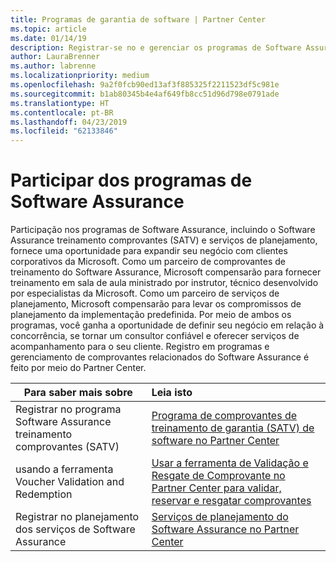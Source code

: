 ```yaml
---
title: Programas de garantia de software | Partner Center
ms.topic: article
ms.date: 01/14/19
description: Registrar-se no e gerenciar os programas de Software Assurance no Partner Center
author: LauraBrenner
ms.author: labrenne
ms.localizationpriority: medium
ms.openlocfilehash: 9a2f0fcb90ed13af3f885325f2211523df5c981e
ms.sourcegitcommit: b1ab80345b4e4af649fb8cc51d96d798e0791ade
ms.translationtype: HT
ms.contentlocale: pt-BR
ms.lasthandoff: 04/23/2019
ms.locfileid: "62133846"
---
```

# <a name="participate-in-software-assurance-programs"></a>Participar dos programas de Software Assurance

Participação nos programas de Software Assurance, incluindo o Software Assurance treinamento comprovantes (SATV) e serviços de planejamento, fornece uma oportunidade para expandir seu negócio com clientes corporativos da Microsoft. Como um parceiro de comprovantes de treinamento do Software Assurance, Microsoft compensarão para fornecer treinamento em sala de aula ministrado por instrutor, técnico desenvolvido por especialistas da Microsoft. Como um parceiro de serviços de planejamento, Microsoft compensarão para levar os compromissos de planejamento da implementação predefinida. Por meio de ambos os programas, você ganha a oportunidade de definir seu negócio em relação à concorrência, se tornar um consultor confiável e oferecer serviços de acompanhamento para o seu cliente. Registro em programas e gerenciamento de comprovantes relacionados do Software Assurance é feito por meio do Partner Center.

|**Para saber mais sobre**   |**Leia isto**   |
|--------------------------|:------------------|
|Registrar no programa Software Assurance treinamento comprovantes (SATV)|[Programa de comprovantes de treinamento de garantia (SATV) de software no Partner Center](software-assurance-satv.md)|
|usando a ferramenta Voucher Validation and Redemption|[Usar a ferramenta de Validação e Resgate de Comprovante no Partner Center para validar, reservar e resgatar comprovantes](voucher-validation-tool.md)|
|Registrar no planejamento dos serviços de Software Assurance|[Serviços de planejamento do Software Assurance no Partner Center](software-assurance-dps.md) 


